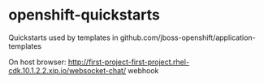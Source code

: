 # openshift-quickstarts
Quickstarts used by templates in github.com/jboss-openshift/application-templates

On host browser: http://first-project-first-project.rhel-cdk.10.1.2.2.xip.io/websocket-chat/
webhook


